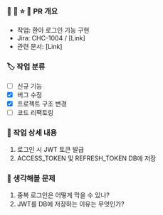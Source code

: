 ### 🎋 🌱 ⭐️ 🧩 PR 개요
- 작업: 환아 로그인 기능 구현
- Jira: CHC-1004 / [Link]
- 관련 문서: [Link]

### 🏷️ 작업 분류
- [ ] 신규 기능
- [x] 버그 수정
- [x] 프로젝트 구조 변경
- [ ] 코드 리팩토링

### 📄 작업 상세 내용
1. 로그인 시 JWT 토큰 발급
2. ACCESS_TOKEN 및 REFRESH_TOKEN DB에 저장

### 🤔 생각해볼 문제
1. 중복 로그인은 어떻게 막을 수 있나?
2. JWT를 DB에 저장하는 이유는 무엇인가?

